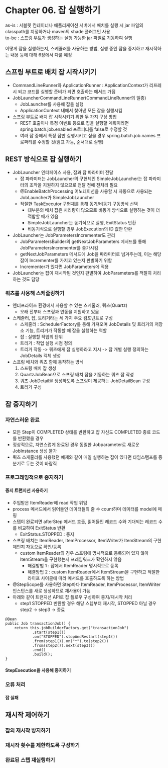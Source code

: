 # Chapter 06. 잡 실행하기

as-is : 서블릿 컨테이너나 애플리케이션 서버에서 배치를 실행 시 jar 파일의 classpath를 지정하거나 maven의 shade 플러그인 사용  
to-be : 스프링 부트가 생성하는 실행 가능한 jar 파일로 기동하여 실행  

어떻게 잡을 실행하는지, 스케쥴러를 사용하는 방법, 실행 중인 잡을 중지하고 재시작하는 내용 등에 대해 6장에서 다룰 예정

## 스프링 부트로 배치 잡 시작시키기
- CommandLineRunner와 ApplicationRunner : ApplicationContext가 리프레시 되고 코드를 실행할 준비가 되면 호출하는 메서드 가짐
- JobLauncherCommandLineRunner(CommandLineRunner의 일종)
  - JobLauncher를 사용해 잡을 실행
  - ApplicationContext 내에서 찾아낸 모든 잡을 실행시킴
- 스프링 부트로 배치 잡 시작시키기 위한 두 가지 구상 방법
  - REST 호출이나 특정 이벤트 등으로 잡을 실행할 계획이라면 spring.batch.job.enabled 프로퍼티를 false로 수정할 것
  - 여러 잡 중에서 특정 잡만 실행시키고 싶을 경우 spring.batch.job.names 프로퍼티를 수정할 것(쉼표 가능, 순서대로 실행)

## REST 방식으로 잡 실행하기
- JobLauncher 인터페이스 사용, 잡과 잡 파라미터 전달
  - 잡 파라미터는 JobLauncher의 구현체인 SimpleJobLauncher는 잡 파라미터의 조작을 지원하지 않으므로 전달 전에 전처리 필요
  - @EnableBatchProcessing 어노테이션을 사용할 시 자동으로 사용되는 JobLauncher가 SimpleJobLauncher
  - 적절한 TaskExecutor 구현체를 통해 동기/비동기 구동방식 선택
    - 대부분의 배치 잡은 처리량이 많으므로 비동기 방식으로 실행하는 것이 더 적합할 때가 있음
    - SimpleJobLauncher는 동기식으로 실행, ExitStatus 반환
    - 비동기식으로 실행할 경우 JobExecution의 ID 값만 만환
- JobLauncher는 JobParametersIncrementer도 관리
  - JobParametersBuilder의 getNextJobParameters 메서드를 통해 JobParametersIncrementer를 증가시킴
  - getNextJobParameters 메서드에 Job을 파라미터로 넘겨주는데, 이는 해당 잡이 Incrementer를 가지고 있는지 판별하기 위함
  - Incrementer가 있다면 JobParameters에 적용
- JobLauncher는 잡이 재시작된 것인지 판별하여 JobParameters를 적절히 처리하는 것도 담당

### 쿼츠를 사용해 스케줄링하기
- 엔터프라이즈 환경에서 사용할 수 있는 스케줄러, 쿼츠(Quartz)
  - 오래 전부터 스프링과 연동을 지원하고 있음
- 스케줄러, 잡, 트리거라는 세 가지 주요 컴포넌트로 구성
  - 스케줄러 : SchedulerFactory를 통해 가져오며 JobDetails 및 트리거의 저장소 기능, 트리거가 작동할 때 잡을 실행하는 역할
  - 잡 : 실행할 작업의 단위
  - 트리거 : 작업 실행 시점 정의
  - 트리거 작동 -> 쿼츠에게 잡 실행하라고 지시 -> 잡 개별 실행 정의하는 JobDetails 객체 생성
- 스프링 배치와 쿼츠 함께 동작하는 방식
  1. 스프링 배치 잡 생성
  2. QuartzJobBean으로 스프링 배치 잡을 기동하는 쿼츠 잡 작성
  3. 쿼츠 JobDetail을 생성하도록 스프링이 제공하는 JobDetailBean 구성
  4. 트리거 구성

## 잡 중지하기
### 자연스러운 완료
- 모든 Step이 COMPLETED 상태를 반환하고 잡 자신도 COMPLETED 종료 코드를 반환했을 경우
- 정상적으로, 자연스럽게 완료된 경우 동일한 Jobparameter로 새로운 JobInstance 생성 불가
- 쿼츠 스케줄러를 사용했던 예제와 같이 매일 실행하는 잡이 있다면 타임스탬프를 증분기로 두는 것이 바람직

### 프로그래밍적으로 중지하기
#### 중지 트랜지션 사용하기
- 주입받은 ItemReader에 read 작업 위임
- process 메서드에서 읽어들인 데이터들의 줄 수 count하며 데이터를 model에 매핑
- 스텝이 완료되면 afterStep 메서드 호출, 읽어들인 레코드 수와 기대되는 레코드 수를 비교하여 ExitStatus 반환
  - ExitStatus.STOPPED : 중지
- 스프링 배치는 ItemReader, ItemProcessor, ItemWriter가 ItemStream의 구현체인지 자동으로 확인/등록
  - custom ItemReader의 경우 스프링에 명시적으로 등록되어 있지 않아 ItemStream을 구현했는지 프레임워크가 확인하지 않음
    - 해결방법 1 : 잡에서 ItemReader 명시적으로 등록
    - 해결방법 2 : custom ItemReader에서 ItemStream을 구현하고 적절한 라이프 사이클에 따라 메서드를 호출하도록 하는 방법
- @StepScope를 사용하면 Step마다 ItemReader, ItemProcessor, ItemWriter 인스턴스를 새로 생성하므로 재사용이 가능
- 아래와 같이 트랜지션 API로 잡 플로우 구성하여 중지/재시작 처리
  - step1 STOPPED 반환할 경우 해당 스텝부터 재시작, STOPPED 아닐 경우 step2 -> step3 -> 종료
```
@Bean
public Job transactionJob() {
    return this.jobBuilderFactory.get("transactionJob")
            .start(step1())
            .on("STOPPED").stopAndRestart(step1())
            .from(step1()).on("*").to(step2())
            .from(step2()).next(step3())
            .end()
            .build();
}
```
#### StepExecution을 사용해 중지하기


### 오류 처리
#### 잡 실패

## 재시작 제어하기
### 잡의 재시작 방지하기
### 재시작 횟수를 제한하도록 구성하기
### 완료된 스텝 재실행하기

